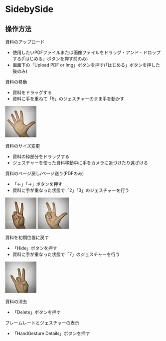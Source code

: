 # SidebySide
## 操作方法
資料のアップロード
* 使用したいPDFファイルまたは画像ファイルをドラッグ・アンド・ドロップする(「はじめる」ボタンを押す前のみ)
* 画面下の「Upload PDF or Img」ボタンを押す(「はじめる」ボタンを押した後のみ)

資料の移動
* 資料をドラッグする
* 資料に手を重ねて「5」のジェスチャーのまま手を動かす

![5のジェスチャー](https://raw.githubusercontent.com/sytk/SidebySide/images/images/example_5.JPG)

資料のサイズ変更
* 資料の枠部分をドラッグする
* ジェスチャーを使った資料移動中に手をカメラに近づけたり遠ざける

資料のページ戻し/ページ送り(PDFのみ)
* 「←」「→」ボタンを押す
* 資料に手が重なった状態で「2」「3」のジェスチャーを行う

![2のジェスチャー](https://raw.githubusercontent.com/sytk/SidebySide/images/images/example_2.JPG)
![3のジェスチャー](https://raw.githubusercontent.com/sytk/SidebySide/images/images/example_3.JPG)

資料を初期位置に戻す
* 「Hide」ボタンを押す
* 資料に手が重なった状態で「7」のジェスチャーを行う

![7のジェスチャー](https://raw.githubusercontent.com/sytk/SidebySide/images/images/example_7.JPG)

資料の消去
* 「Delete」ボタンを押す

フレームレートとジェスチャーの表示
* 「HandGesture Details」ボタンを押す
